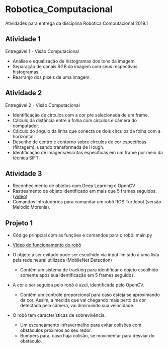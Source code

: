 # Robotica_Computacional
Atividades para entrega da disciplina Robótica Computacional 2019.1
## Atividade 1
Entregável 1 - Visão Computacional
* Análise e equalização de histogramas dos tons da imagem.
* Separação de canais RGB da imagem com seus respectivos histogramas.
* Rearranjo dos pixels de uma imagem.
## Atividade 2
Entregável 2 - Visão Computacional
* Identificação de círculos com a cor pre selecionada de um frame.
* Cálculo da distância entre a folha com círculos e câmera do computador.
* Cálculo do ângulo da linha que conecta os dois círculos da folha com a horizontal.
* Desenho de centro e contorno sobre círculos de cor específicas (filtragem), usando transformada de Hough.
* Identificação de imagens/escritas específicas em um frame por meio da técnica SIFT.
## Atividade 3
* Reconhecimento de objetos com Deep Learning e OpenCV
* Rastreamento de objeto identificado em mais que 5 frames seguidos. ([vídeo](https://youtu.be/UlR5qervZN4))
* Comandos introtudórios para comandar um robô ROS Turtlebot (versão Melodic Morenia).

## Projeto 1
* Código prinpcial com as funções e comandos para o robô: main.py <br />
* [Vídeo do funcionamento do robô](https://youtu.be/hs9sVoCzdCU) <br />

* O objeto a ser evitado pode ser escolhido via input limitado a uma lista pela rede neural utilizada (MobileNet Detection)
  * Contém um sistema de tracking para identificar o objeto escolhido somente após sua identificação em 5 frames seguidos.

* A cor a ser seguida pelo robô é azul, identificada pelo OpenCV.
  * Contém um controle proporcional para caso esteja se aproximando da cor. Assim, a medida que vai chegando mais perto da cor detectada pela câmera, vai diminuindo sua velocidade.

* O robô tem características de sobrevivência.
  * Um escaneamento infravermelho para evitar colisões com obstáculos próximos ao seu redor.
  * Bumpers para, caso haja colisão, se movimentar para desviar do obstáculo.
